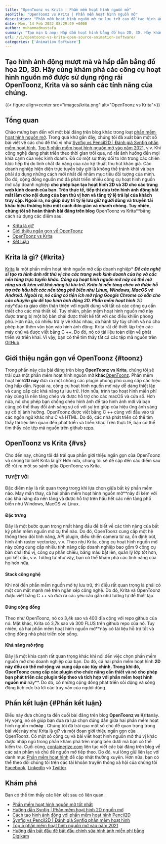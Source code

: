 ```yaml
---
title: "OpenToonz vs Krita | Phần mềm hoạt hình nguồn mở" 
seoTitle: "OpenToonz vs Krita | Phần mềm hoạt hình nguồn mở" 
description: "Phần mềm hoạt hình nguồn mở tự lưu trữ cao để tạo hình ảnh động 2D & 3D phong phú. Bài đăng trên blog này là về việc so sánh OpenToonz vs Krita." 
date: Mon, 14 Feb 2022 08:29:49 +0000
author: muhammadmustafa
summary: "Tạo mịn & amp; Hấp dẫn hoạt hình bằng đồ họa 2D, 3D. Hãy khám phá các công cụ hoạt hình nguồn mở được sử dụng rộng rãi OpenToonz, Krita và so sánh các tính năng của chúng." 
url: /vi/opentoonz-vs-krita-open-source-animation-software/
categories: ['Animation Software']
---
```


## Tạo hình ảnh động mượt mà và hấp dẫn bằng đồ họa 2D, 3D. Hãy cùng khám phá các công cụ hoạt hình nguồn mở được sử dụng rộng rãi OpenToonz, Krita và so sánh các tính năng của chúng.

{{< figure align=center src="images/krita.png" alt="OpenToonz vs Krita">}}


## Tổng quan
Chào mừng bạn đến với một bài đăng trên blog khác trong loạt [phần mềm hoạt hình nguồn mở][1]. Trong quá khứ gần đây, chúng tôi đã xuất bản một số bài viết về các chủ đề thú vị như [Synfig vs Pencil2D | Đánh giá Synfig phần mềm hoạt hình][2], [Top 5 phần mềm hoạt hình nguồn mở vào năm 2021][3], v.v. Khi công nghệ đang phát triển theo thời gian trôi qua, nó rất ảnh hưởng đến mọi khía cạnh của việc kinh doanh. Đã có một sự thay đổi to lớn trong các chiến lược tiếp thị do tính chất đa năng của các kỹ thuật thu hút khán giả. Các doanh nghiệp hiện diện trực tuyến bây giờ là không thể tránh khỏi và bạn phải áp dụng những cách mới nhất để nhắm mục tiêu đối tượng của mình.
Do đó, cộng đồng nguồn mở đã phát triển nhiều công cụ hoạt hình nguồn mở cấp doanh nghiệp **cho phép bạn tạo hoạt hình 2D và 3D cho các trang web kinh doanh của bạn. Trên thực tế, tiếp thị dựa trên hình ảnh động bắt mắt làm cho nội dung của bạn thú vị hơn và tăng tỷ lệ trả lại của khách truy cập. Ngoài ra, nó giúp duy trì tỷ lệ lưu giữ người dùng và truyền tải khẩu hiệu thương hiệu một cách đơn giản và nhanh chóng. Tuy nhiên, chúng tôi sẽ hoàn thành bài đăng trên blog** OpenToonz vs Krita**bằng cách sử dụng các điểm sau.
  * [Krita là gì?][4]
  * [Giới thiệu ngắn gọn về OpenToonz][5]
  * [OpenToonz vs Krita][6]
  * [Kết luận][7]

## Krita là gì? {#krita}

[Krita][8] là một phần mềm hoạt hình nguồn mở cấp doanh nghiệp* ***Để các nghệ sĩ tạo ra hình ảnh rất thú vị cho các trang web kinh doanh của họ và các nền tảng trực tuyến khác. Công cụ hoạt hình nguồn mở này có thể mở rộng và đi kèm với khả năng tự lưu trữ. Krita là nền tảng chéo và được hỗ trợ trên hầu hết các nền tảng phổ biến như Linux, Windows, MacOS và Android. Ngoài ra, nó cũng có tiện ích mở rộng Google Chrome có sẵn cho các chuyên gia để tạo hình ảnh động 2D. Phần mềm hoạt hình** 2D này**đưa ra giao diện thân thiện với người dùng với tất cả các công cụ cần thiết cho các nhà thiết kế.
Tuy nhiên, phần mềm hoạt hình nguồn mở này được trang bị một bộ bàn chải được thiết kế tốt với các điều khiển phong phú. Hơn nữa, có nhiều trợ lý vẽ khác nhau, da hành tây tùy chỉnh và nó cho phép bạn thêm văn bản vào hình ảnh động. Krita rất dễ thiết lập trên các máy chủ và được viết bằng C ++. Do đó, nó có tài liệu toàn diện về phát triển và triển khai. Vì vậy, bạn có thể tìm thấy tất cả các tệp mã nguồn trên [GitHub][9].

## Giới thiệu ngắn gọn về OpenToonz {#toonz}

Trong phần này của bài đăng trên blog **OpenToonz vs Krita**, chúng tôi sẽ trải qua một phần mềm hoạt hình nguồn mở **khác**[OpenToonz][10]. Phần mềm hoạt hình**2D này** đưa ra một chồng các plugin phong phú cung cấp các hiệu ứng hấp dẫn. Ngoài ra, công cụ hoạt hình nguồn mở này dễ dàng thiết lập và cung cấp các khả năng tự lưu trữ. Hơn nữa, trình tạo hoạt hình miễn phí này cũng là nền tảng chéo và được hỗ trợ cho các macOS và cửa sổ. Hơn nữa, nó cho phép bạn chồng chéo hình ảnh để tạo hình ảnh mới và bạn cũng có thể thay đổi ánh sáng sự cố với sự trợ giúp của hiệu ứng ánh sáng sự cố bị ảnh hưởng.
OpenToonz được viết bằng C ++ cùng với đầu vào từ các ngôn ngữ khác như C và HTML. Do đó, các nhà phát triển có thể tìm thấy tài liệu liên quan đến phát triển và triển khai. Trên thực tế, bạn có thể tìm thấy các tệp mã nguồn trên github [repo][11].

## OpenToonz vs Krita {#vs}

Cho đến nay, chúng tôi đã trải qua phần giới thiệu ngắn gọn của OpenToonz và chúng tôi biết Krita là gì? Hơn nữa, chúng tôi sẽ đề cập đến các điểm sau để rút ra một so sánh giữa OpenToonz vs Krita.

#### TUYỆT VỜI
Đặc điểm này là rất quan trọng trong khi lựa chọn giữa bất kỳ phần mềm nào. May mắn thay, cả hai phần mềm hoạt hình nguồn mở**này đi kèm với các khả năng đa nền tảng và được hỗ trợ trên hầu hết các nền tảng phổ biến như Windows, MacOS và Linux.

#### Đặc trưng
Đây là một bước quan trọng nhất hàng đầu để biết về các tính năng của bất kỳ phần mềm nguồn mở cụ thể nào. Do đó, OpenToonz cung cấp một hệ thống theo dõi tính năng, API plugin, điều khiển camera từ xa, ổn định bút, hình ảnh raster vectorize, v.v. Theo như Krita, công cụ hoạt hình nguồn mở này cũng cung cấp nhiều tính năng cấp doanh nghiệp bao gồm 9 công cụ bàn chải thú vị, công cụ phản chiếu, bảng màu bật lên, quản lý lớp tốt hơn, gói kết cấu, v.v. Tương tự như vậy, bạn có thể khám phá các tính năng của họ hơn nữa.

#### Stack công nghệ
Khi nói đến phần mềm nguồn mở tự lưu trữ, thì điều rất quan trọng là phải có một con mắt mạnh mẽ trên ngăn xếp công nghệ. Do đó, Krita và OpenToonz được viết bằng C ++ và đưa ra các yêu cầu gần như tương tự để thiết lập.

#### Đứng cộng đồng
Theo như OpenToonz, nó có 3,4k sao và 400 dĩa cộng với repo github của nó. Mặt khác, Krita có 3,7k sao và 300 FLUS trên github repo của nó. Tuy nhiên, cả hai phần mềm hoạt hình nguồn mở**này có tài liệu hỗ trợ tốt và cộng đồng nhà phát triển còn sống.

#### Khả năng mở rộng
Đây là một khía cạnh rất quan trọng khác khi nói đến việc chọn phần mềm nguồn mở cho doanh nghiệp của bạn. Do đó, cả hai phần mềm hoạt hình **2D này đều có thể mở rộng và cung cấp các tùy chỉnh. Trong khi đó, OpenToonz cung cấp các plugin cho chức năng cần thiết và nó cho phép bạn phát triển các plugin tiếp theo và tích hợp với phần mềm hoạt hình nguồn mở** này**. Do đó, có những cộng đồng phát triển sôi động và sống động tích cực trả lời các truy vấn của người dùng.

## Phần kết luận {#Phần kết luận}

Điều này đưa chúng ta đến cuối bài đăng trên blog **OpenToonz vs Krita**này. Hy vọng, nó sẽ giúp bạn đưa ra lựa chọn đúng đắn giữa hai phần mềm hoạt hình nguồn mở**này** . Chúng tôi đã trải qua một số chủ đề quan trọng trong bài viết này như Krita là gì? và một đoạn giới thiệu ngắn gọn của OpenToonz. Có một số công cụ và bài viết hoạt hình nguồn mở thú vị khác được nhập ngũ trong phần khám phá trên mạng bên dưới mà bạn có thể kiểm tra.
Cuối cùng, [containerize.com][12] liên tục viết các bài đăng trên blog về các sản phẩm và chủ đề nguồn mở tiếp theo. Do đó, vui lòng giữ liên lạc với danh mục [Phần mềm hoạt hình][13] để cập nhật thường xuyên. Hơn nữa, bạn có thể theo dõi chúng tôi trên các tài khoản truyền thông xã hội của chúng tôi [Facebook][14], [LinkedIn][15] và [Twitter][16].

## Khám phá
Bạn có thể tìm thấy các liên kết sau có liên quan.
  * [Phần mềm hoạt hình nguồn mở tốt nhất][13]
  * [Hướng dẫn Synfig | Phần mềm hoạt hình 2D nguồn mở][17]
  * [Cách tạo hình ảnh động với phần mềm hoạt hình Pencil2D][18]
  * [Synfig vs Pencil2D | Đánh giá Synfig phần mềm hoạt hình][2]
  * [Top 5 phần mềm hoạt hình nguồn mở vào năm 2021][3]
  * [Hướng dẫn bắt đầu để bắt đầu chỉnh sửa hình ảnh miễn phí bằng Digikam][19]



[1]: https://blog.containerize.com/category/animation-software/
[2]: https://blog.containerize.com/animation-software/synfig-vs-pencil2d-animation-software-synfig-review/
[3]: https://blog.containerize.com/animation-software/top-5-open-source-animation-software-in-2021/
[4]: #krita
[5]: #toonz
[6]: #vs
[7]: #Conclusion
[8]: https://products.containerize.com/animation-software/krita/
[9]: https://github.com/KDE/krita
[10]: https://products.containerize.com/animation-software/opentoonz/
[11]: https://github.com/opentoonz/opentoonz
[12]: https://www.containerize.com/
[13]: https://products.containerize.com/animation-software/
[14]: https://web.facebook.com/containerize
[15]: https://www.linkedin.com/company/containerize/
[16]: https://twitter.com/containerize_co
[17]: https://blog.containerize.com/animation-software/synfig-tutorial-an-open-source-2d-animation-software/
[18]: https://blog.containerize.com/animation-software/how-to-create-animations-with-pencil2d-animation-software/
[19]: https://blog.containerize.com/animation-software/beginners-guide-to-start-free-image-editing-using-digikam/
